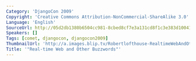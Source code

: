 ```yaml
---
Category: 'DjangoCon 2009'
Copyright: 'Creative Commons Attribution-NonCommercial-ShareAlike 3.0'
Language: 'English'
SourceUrl: http://05d2db1380b6504cc981-8cbed8cf7e3a131cd8f1c3e383d10041.r93.cf2.rackcdn.com/djangocon-2009/19_real-time-web-and-other-buzzwords.ogv
Speakers: []
Tags: [comet, djangocon, djangocon2009]
ThumbnailUrl: 'http://a.images.blip.tv/Robertlofthouse-RealtimeWebAndOtherBuzzwords380.png'
Title: '"Real-time Web and Other Buzzwords"'
---
```

  

